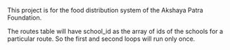This project is for the food distribution system of the Akshaya Patra Foundation.

The routes table will have school_id as the array of ids of the schools for a particular route.
So the first and second loops will run only once.
